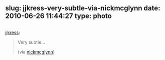 slug: jjkress-very-subtle-via-nickmcglynn
date: 2010-06-26 11:44:27
type: photo
---

<img src="{{@asset.url swerner/tumblr/2010-06-26-jjkress-very-subtle-via-nickmcglynn-6776be0273.jpeg}}" alt=""/>

[jjkress](http://jjkress.tumblr.com/post/87648721/very-subtle):

 
>  Very subtle…
> 
>   (via [nickmcglynn](http://nickmcglynn.tumblr.com/post/42476722/pre-owned-bmw-ad))
